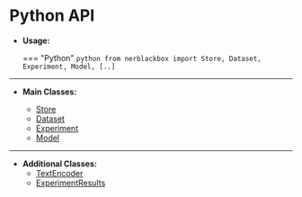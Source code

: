 # Python API

- **Usage:**


    === "Python"
        ``` python
        from nerblackbox import Store, Dataset, Experiment, Model, [..]
        ```

----------
- **Main Classes:**

    * [Store](../store)
    * [Dataset](../dataset)
    * [Experiment](../experiment)
    * [Model](../model)

----------
- **Additional Classes:**
    * [TextEncoder](../text_encoder)
    * [ExperimentResults](../experiment_results)




